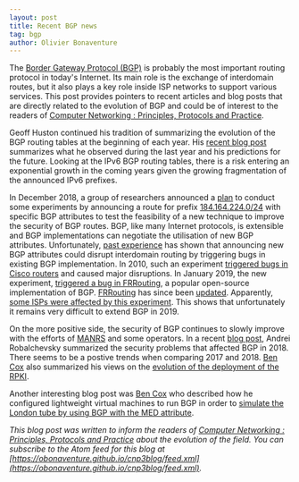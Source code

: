 ```yaml
---
layout: post
title: Recent BGP news
tag: bgp
author: Olivier Bonaventure
---
```



The [Border Gateway Protocol (BGP)](http://cnp3book.info.ucl.ac.be/2nd/html/protocols/bgp.html) is probably the most important routing protocol in today's Internet. Its main role is the exchange of interdomain routes, but it also plays a key role inside ISP networks to support various services. 
This post provides pointers to recent articles and blog posts that are directly related to the evolution of BGP and could be of interest to the readers of [Computer Networking : Principles, Protocols and Practice](http://cnp3book.info.ucl.ac.be).

Geoff Huston continued his tradition of summarizing the evolution of the BGP routing tables at the beginning of each year. His [recent blog post](https://blog.apnic.net/2019/01/16/bgp-in-2018-the-bgp-table/) summarizes what he observed during the last year and his predictions for the future. Looking at the IPv6 BGP routing tables, there is a risk entering an exponential growth in the coming years given the growing fragmentation of the announced IPv6 prefixes.

In December 2018, a group of researchers announced a [plan](https://mailman.nanog.org/pipermail/nanog/2018-December/098458.html) to conduct some experiments by announcing a route for prefix [184.164.224.0/24](https://stat.ripe.net/184.164.224.0%2F24#tabId=at-a-glance) with specific BGP attributes to test the feasibility of a new technique to improve the security of BGP routes. BGP, like many Internet protocols, is extensible and BGP implementations can negotiate the utilisation of new BGP attributes. Unfortunately, [past experience](https://labs.ripe.net/Members/erik/ripe-ncc-and-duke-university-bgp-experiment) has shown that announcing new BGP attributes could disrupt interdomain routing by triggering bugs in existing BGP implementation. In 2010, such an experiment [triggered bugs in Cisco routers](https://labs.ripe.net/Members/erik/ripe-ncc-and-duke-university-bgp-experiment) and caused major disruptions. In January 2019, the new experiment, [triggered a bug in FRRouting](https://mailman.nanog.org/pipermail/nanog/2019-January/098761.html), a popular open-source implementation of BGP. [FRRouting](https://frrouting.org) has since been [updated](https://lists.frrouting.org/pipermail/frog/2019-January/000404.html). Apparently, [some ISPs were affected by this experiment](https://www.zdnet.com/google-amp/article/internet-experiment-goes-wrong-takes-down-a-bunch-of-linux-routers/). This shows that unfortunately it remains very difficult to extend BGP in 2019.

On the more positive side, the security of BGP continues to slowly improve with the efforts of [MANRS](https://www.manrs.org) and some operators. In a recent [blog post](https://www.manrs.org/2019/02/routing-security-getting-better-but-no-reason-to-rest/), Andrei Robalchevsky summarized the security problems that affected BGP in 2018. There seems to be a postive trends when comparing 2017 and 2018. [Ben Cox](https://github.com/benjojo) also summarized his views on the [evolution of the deployment of the RPKI](https://blog.benjojo.co.uk/post/state-of-rpki-in-2018).

Another interesting blog post was [Ben Cox](https://github.com/benjojo) who described how he configured lightweight virtual machines to run BGP in order to [simulate the London tube by using BGP with the MED attribute](https://blog.benjojo.co.uk/post/eve-online-bgp-internet). 


*This blog post was written to inform the readers of [Computer Networking : Principles, Protocols and Practice](http://cnp3book.info.ucl.ac.be) about the evolution of the field. You can subscribe to the Atom feed for this blog at [https://obonaventure.github.io/cnp3blog/feed.xml](https://obonaventure.github.io/cnp3blog/feed.xml).*
